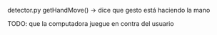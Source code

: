 detector.py getHandMove() -> dice que gesto está haciendo la mano

TODO:
que la computadora juegue en contra del usuario
